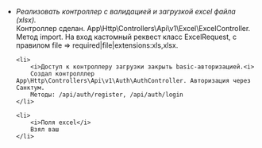 <ul>
	<li>
		<i>Реализовать контроллер с валидацией и загрузкой excel файла (xlsx).</i><br>
		Контроллер сделан. App\Http\Controllers\Api\v1\Excel\ExcelController. Метод import. 
		На вход кастомный реквест класс ExcelRequest, с правилом file => required|file|extensions:xls,xlsx.
	</li>

	<li>
		<i>Доступ к контроллеру загрузки закрыть basic-авторизацией.<i>
		Создал контролллер App\Http\Controllers\Api\v1\Auth\AuthController. Авторизация через Санктум.
		Методы: /api/auth/register, /api/auth/login
	</li>

	<li>
		<i>Поля excel</i>
		Взял ваш
	</li>
		
</ul>